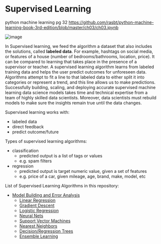 # Supervised Learning

python machine learning pg 32
https://github.com/rasbt/python-machine-learning-book-3rd-edition/blob/master/ch03/ch03.ipynb

![image](https://user-images.githubusercontent.com/89811204/132995268-50b93ca8-e955-4766-b174-fb58c54feb9a.png)

In Supervised learning, we feed the algorithm a dataset that also includes the solutions, called **labeled data**. For example, hashtags on social media, or features of a house (number of bedrooms/bathrooms, location, price). It can be compared to learning that takes place in the presence of a supervisor or teacher.
A supervised learning algorithm learns from labeled training data and helps the user predict outcomes for unforeseen data. Algorithms attempt to fit a line to that labeled data to either split it into categories or represent a trend, and this line allows us to make predictions. Successfully building, scaling, and deploying accurate supervised machine learning data science models takes time and technical expertise from a team of highly skilled data scientists. Moreover, data scientists must rebuild models to make sure the insights remain true until the data changes. 

Supervised learning works with: 
- labeled data
- direct feedback
- predict outcome/future

Types of supervised learning algorithms:
- classification
  - predicted output is a list of tags or values
  - e.g. spam filters
- regression
  - predicted output is target numeric value, given a set of features
  - e.g. price of a car, given mileage, age, brand, make, model, etc

List of Supervised Learning Algorithms in this repository:
- [Model Building and Error Analysis](https://github.com/Madison-Bunting/INDE-577/tree/main/supervised%20learning/model%20building%20and%20error%20analysis)
  - [Linear Regression](https://github.com/Madison-Bunting/INDE-577/tree/main/supervised%20learning/2-%20nearest%20neighbors)
  - [Gradient Descent](https://github.com/Madison-Bunting/INDE-577/tree/main/supervised%20learning/gradient%20descent)
  - [Logistic Regression](https://github.com/Madison-Bunting/INDE-577/tree/main/supervised%20learning/logistic%20regression)
  - [Neural Nets](https://github.com/Madison-Bunting/INDE-577/tree/main/supervised%20learning/neural%20nets)
  - [Support Vector Machines](https://github.com/Madison-Bunting/INDE-577/tree/main/supervised%20learning/support%20vector%20machines)
  - [Nearest Neighbors](https://github.com/Madison-Bunting/INDE-577/tree/main/supervised%20learning/nearest%20neighbors)
  - [Decision/Regression Trees](https://github.com/Madison-Bunting/INDE-577/tree/main/supervised%20learning/decision-regression%20trees)
  - [Ensemble Learning](https://github.com/Madison-Bunting/INDE-577/tree/main/supervised%20learning/ensemble%20learning)

